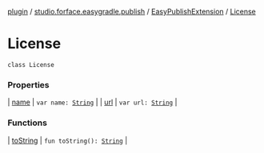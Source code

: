 [plugin](../../../index.md) / [studio.forface.easygradle.publish](../../index.md) / [EasyPublishExtension](../index.md) / [License](./index.md)

# License

`class License`

### Properties

| [name](name.md) | `var name: `[`String`](https://kotlinlang.org/api/latest/jvm/stdlib/kotlin/-string/index.html) |
| [url](url.md) | `var url: `[`String`](https://kotlinlang.org/api/latest/jvm/stdlib/kotlin/-string/index.html) |

### Functions

| [toString](to-string.md) | `fun toString(): `[`String`](https://kotlinlang.org/api/latest/jvm/stdlib/kotlin/-string/index.html) |


